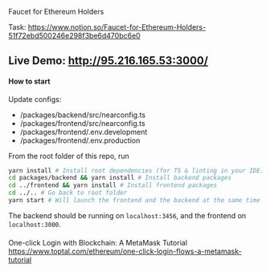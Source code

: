 Faucet for Ethereum Holders

Task: https://www.notion.so/Faucet-for-Ethereum-Holders-51f72ebd500246e298f3be6d470bc6e0

## Live Demo: http://95.216.165.53:3000/

#### How to start

Update configs:
* /packages/backend/src/nearconfig.ts
* /packages/frontend/src/nearconfig.ts
* /packages/frontend/.env.development
* /packages/frontend/.env.production

From the root folder of this repo, run

```bash
yarn install # Install root dependencies (for TS & linting in your IDE)
cd packages/backend && yarn install # Install backend packages
cd ../frontend && yarn install # Install frontend packages
cd ../.. # Go back to root folder
yarn start # Will launch the frontend and the backend at the same time
```

The backend should be running on `localhost:3456`, and the frontend on `localhost:3000`.

####

One-click Login with Blockchain: A MetaMask Tutorial https://www.toptal.com/ethereum/one-click-login-flows-a-metamask-tutorial
